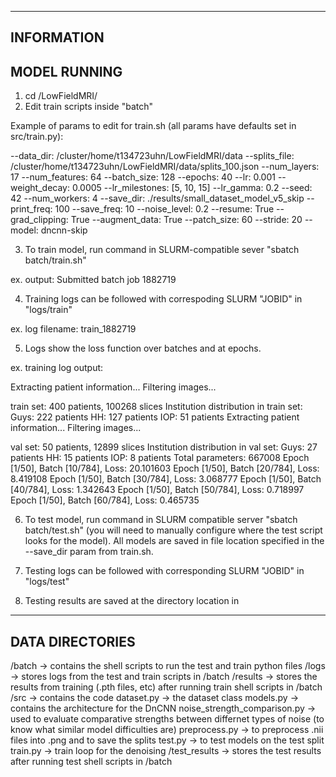 -------------
INFORMATION
-------------
MODEL RUNNING
-------------

1. cd /LowFieldMRI/
2. Edit train scripts inside "batch"

Example of params to edit for train.sh (all params have defaults set in src/train.py):

--data_dir: /cluster/home/t134723uhn/LowFieldMRI/data
--splits_file: /cluster/home/t134723uhn/LowFieldMRI/data/splits_100.json
--num_layers: 17
--num_features: 64
--batch_size: 128
--epochs: 40
--lr: 0.001
--weight_decay: 0.0005
--lr_milestones: [5, 10, 15]
--lr_gamma: 0.2
--seed: 42
--num_workers: 4
--save_dir: ./results/small_dataset_model_v5_skip
--print_freq: 100
--save_freq: 10
--noise_level: 0.2
--resume: True
--grad_clipping: True
--augment_data: True
--patch_size: 60
--stride: 20
--model: dncnn-skip

3. To train model, run command in SLURM-compatible sever "sbatch batch/train.sh"

ex. output: Submitted batch job 1882719

4. Training logs can be followed with correspoding SLURM "JOBID" in "logs/train"

ex. log filename: train_1882719

5. Logs show the loss function over batches and at epochs.

ex. training log output:

Extracting patient information...
Filtering images...

train set: 400 patients, 100268 slices
Institution distribution in train set:
  Guys: 222 patients
  HH: 127 patients
  IOP: 51 patients
Extracting patient information...
Filtering images...

val set: 50 patients, 12899 slices
Institution distribution in val set:
  Guys: 27 patients
  HH: 15 patients
  IOP: 8 patients
Total parameters: 667008
Epoch [1/50], Batch [10/784], Loss: 20.101603
Epoch [1/50], Batch [20/784], Loss: 8.419108
Epoch [1/50], Batch [30/784], Loss: 3.068777
Epoch [1/50], Batch [40/784], Loss: 1.342643
Epoch [1/50], Batch [50/784], Loss: 0.718997
Epoch [1/50], Batch [60/784], Loss: 0.465735


6. To test model, run command in SLURM compatible server "sbatch batch/test.sh" (you will need to manually configure where the test script looks for the model). All models are saved in file location specified in the --save_dir param from train.sh.

7. Testing logs can be followed with corresponding SLURM "JOBID" in "logs/test"

8. Testing results are saved at the directory location in 

-------------
DATA DIRECTORIES
-------------

/batch -> contains the shell scripts to run the test and train python files
/logs -> stores logs from the test and train scripts in /batch
/results -> stores the results from training (.pth files, etc) after running train shell scripts in /batch
/src -> contains the code 
  dataset.py -> the dataset class
  models.py -> contains the architecture for the DnCNN
  noise_strength_comparison.py -> used to evaluate comparative strengths between differnet types of noise (to know what similar model difficulties are)
  preprocess.py -> to preprocess .nii files into .png and to save the splits
  test.py -> to test models on the test split
  train.py -> train loop for the denoising
/test_results -> stores the test results after running test shell scripts in /batch